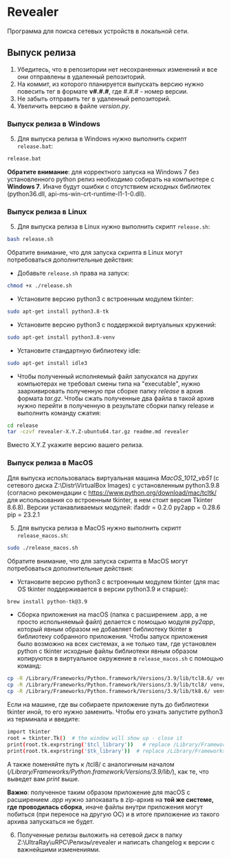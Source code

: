 # Revealer

Программа для поиска сетевых устройств в локальной сети.

## Выпуск релиза

1. Убедитесь, что в репозитории нет несохраненных изменений и все они отправлены в удаленный репозиторий.
2. На коммит, из которого планируется выпускать версию нужно повесить тег в формате __v#.#.#__, где #.#.# - номер версии.
3. Не забыть отправить тег в удаленный репозиторий.
4. Увеличить версию в файле _version.py_.

### Выпуск релиза в Windows

5. Для выпуска релиза в Windows нужно выполнить скрипт `release.bat`:

```bash
release.bat
```

__Обратите внимание__: для корректного запуска на Windows 7 без установленного python релиз необходимо собирать на компьютере с __Windows 7__. Иначе будут ошибки с отсутствием исходных библиотек (python36.dll, api-ms-win-crt-runtime-l1-1-0.dll).

### Выпуск релиза в Linux

5. Для выпуска релиза в Linux нужно выполнить скрипт `release.sh`:

```bash
bash release.sh
```

Обратите внимание, что для запуска скрипта в Linux могут потребоваться дополнительные действия:
* Добавьте `release.sh` права на запуск:
```bash
chmod +x ./release.sh
```
* Установите версию python3 c встроенным модулем tkinter:
```bash
sudo apt-get install python3.8-tk
```
* Установите версию python3 с поддержкой виртуальных кружений:
```bash
sudo apt-get install python3.8-venv
```

* Установите стандартную библиотеку idle:
```bash
sudo apt-get install idle3
```

* Чтобы полученный исполняемый файл запускался на других компьютерах не требовал смены типа на "executable", нужно заархивировать полученную при сборке папку _release_ в архив формата _tar.gz_. Чтобы сжать полученные два файла в такой архив нужно перейти в полученную в результате сборки папку release и выполнить команду сжатия:
```bash
cd release
tar -czvf revealer-X.Y.Z-ubuntu64.tar.gz readme.md revealer
```
Вместо X.Y.Z укажите версию вашего релиза.

### Выпуск релиза в MacOS

Для выпуска использовалась виртуальная машина _MacOS_1012_vb51_ (с сетевого диска Z:\Distr\VirtualBox Images) с установленным python3.9.8 (согласно рекомендации с https://www.python.org/download/mac/tcltk/ для использования со встроенным tkinter, в нем стоит версия Tkinter 8.6.8). Версии устанавливаемых модулей:
ifaddr = 0.2.0
py2app = 0.28.6
pip = 23.2.1

5. Для выпуска релиза в MacOS нужно выполнить скрипт `release_macos.sh`:

```bash
sudo ./release_macos.sh
```

Обратите внимание, что для запуска скрипта в MacOS могут потребоваться дополнительные действия:
* Установите версию python3 c встроенным модулем tkinter (для mac OS tkinter поддерживается в версии python3.9 и старше):
```bash
brew install python-tk@3.9
```
* Сборка приложения на macOS (папка с расширением .app, а не просто испольняемый файл) делается с помощью модуля _py2app_, который явным образом не добавляет библиотеку tkinter в библиотеку собранного приложения. Чтобы запуск приложения было возможно на всех системах, а  не только там, где установлен python с tkinter исходные файлы библиотеки явным образом копируются в виртуальное окружение в `release_macos.sh` с помощью команд:
```bash
cp -R /Library/Frameworks/Python.framework/Versions/3.9/lib/tcl8.6/ venv/lib/tcl8.6
cp -R /Library/Frameworks/Python.framework/Versions/3.9/lib/tcl8/ venv/lib/tcl8
cp -R /Library/Frameworks/Python.framework/Versions/3.9/lib/tk8.6/ venv/lib/tk8.6
```

Если на машине, где вы собираете приложение путь до библиотеки tkinter иной, то его нужно заменить. Чтобы его узнать запустите python3 из терминала и введите:
```bash
import tkinter
root = tkinter.Tk()  # the window will show up - close it
print(root.tk.exprstring('$tcl_library'))   # replace /Library/Frameworks/Python.framework/Versions/3.9/lib/tcl8.6/ with this path
print(root.tk.exprstring('$tk_library'))  # replace /Library/Frameworks/Python.framework/Versions/3.9/lib/tk8.6/ venv/lib/tk8.6 with this path
```
А также поменяйте путь к /tcl8/ с аналогичным началом (_/Library/Frameworks/Python.framework/Versions/3.9/lib/_), как те, что выведет вам _print_ выше.

__Важно__: полученное таким образом приложение для macOS с расширением _.app_ нужно запокавать в zip-архив на __той же системе, где проводилась сборка__, иначе файлы внутри приложения могут побиться (при переносе на другую ОС) и в итоге приложение из такого архива запускаться не будет.

6. Полученные релизы выложить на сетевой диск в папку Z:\UltraRay\uRPC\Релизы\revealer и написать changelog к версии с важнейшими изменениями.





